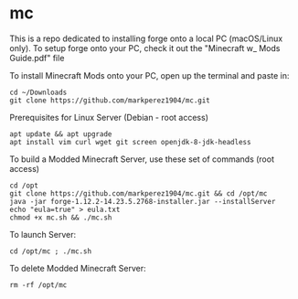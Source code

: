 # mc
This is a repo dedicated to installing forge onto a local PC (macOS/Linux only).
To setup forge onto your PC, check it out the "Minecraft w_ Mods Guide.pdf" file

To install Minecraft Mods onto your PC, open up the terminal and paste in:
```
cd ~/Downloads
git clone https://github.com/markperez1904/mc.git
```
Prerequisites for Linux Server (Debian - root access)
```
apt update && apt upgrade
apt install vim curl wget git screen openjdk-8-jdk-headless
```
To build a Modded Minecraft Server, use these set of commands (root access)
```
cd /opt
git clone https://github.com/markperez1904/mc.git && cd /opt/mc
java -jar forge-1.12.2-14.23.5.2768-installer.jar --installServer
echo "eula=true" > eula.txt
chmod +x mc.sh && ./mc.sh
```
To launch Server:
```
cd /opt/mc ; ./mc.sh
```
To delete Modded Minecraft Server:
```
rm -rf /opt/mc
```

